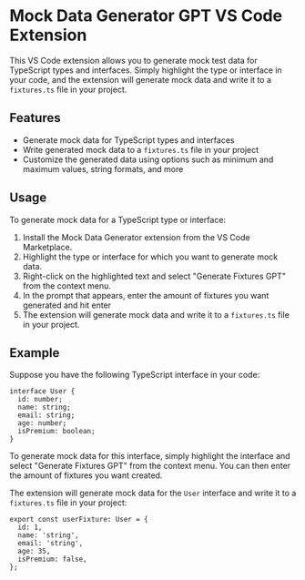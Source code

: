 # Mock Data Generator GPT VS Code Extension

This VS Code extension allows you to generate mock test data for TypeScript types and interfaces. Simply highlight the type or interface in your code, and the extension will generate mock data and write it to a `fixtures.ts` file in your project.

## Features

- Generate mock data for TypeScript types and interfaces
- Write generated mock data to a `fixtures.ts` file in your project
- Customize the generated data using options such as minimum and maximum values, string formats, and more

## Usage

To generate mock data for a TypeScript type or interface:

1. Install the Mock Data Generator extension from the VS Code Marketplace.
2. Highlight the type or interface for which you want to generate mock data.
3. Right-click on the highlighted text and select "Generate Fixtures GPT" from the context menu.
4. In the prompt that appears, enter the amount of fixtures you want generated and hit enter
5. The extension will generate mock data and write it to a `fixtures.ts` file in your project.

## Example

Suppose you have the following TypeScript interface in your code:

```
interface User {
  id: number;
  name: string;
  email: string;
  age: number;
  isPremium: boolean;
}

```

To generate mock data for this interface, simply highlight the interface and select "Generate Fixtures GPT" from the context menu. You can then enter the amount of fixtures you want created.

The extension will generate mock data for the `User` interface and write it to a `fixtures.ts` file in your project:

```
export const userFixture: User = {
  id: 1,
  name: 'string',
  email: 'string',
  age: 35,
  isPremium: false,
};

```
